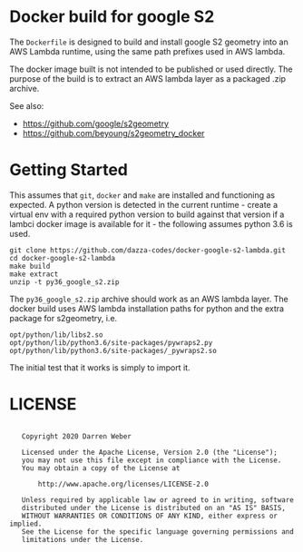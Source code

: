 
# Docker build for google S2

The `Dockerfile` is designed to build and install google S2 geometry into an
AWS Lambda runtime, using the same path prefixes used in AWS lambda.

The docker image built is not intended to be published or used directly. The
purpose of the build is to extract an AWS lambda layer as a packaged .zip
archive.

See also:

- https://github.com/google/s2geometry
- https://github.com/beyoung/s2geometry_docker

# Getting Started

This assumes that `git`, `docker` and `make` are installed and functioning as
expected.  A python version is detected in the current runtime - create a
virtual env with a required python version to build against that version
if a lambci docker image is available for it - the following assumes
python 3.6 is used.

```shell script
git clone https://github.com/dazza-codes/docker-google-s2-lambda.git
cd docker-google-s2-lambda
make build
make extract
unzip -t py36_google_s2.zip
```

The `py36_google_s2.zip` archive should work as an AWS lambda layer.
The docker build uses AWS lambda installation paths for python and
the extra package for s2geometry, i.e.

```text
opt/python/lib/libs2.so
opt/python/lib/python3.6/site-packages/pywraps2.py
opt/python/lib/python3.6/site-packages/_pywraps2.so
```

The initial test that it works is simply to import it.

# LICENSE

```text

   Copyright 2020 Darren Weber

   Licensed under the Apache License, Version 2.0 (the "License");
   you may not use this file except in compliance with the License.
   You may obtain a copy of the License at

       http://www.apache.org/licenses/LICENSE-2.0

   Unless required by applicable law or agreed to in writing, software
   distributed under the License is distributed on an "AS IS" BASIS,
   WITHOUT WARRANTIES OR CONDITIONS OF ANY KIND, either express or implied.
   See the License for the specific language governing permissions and
   limitations under the License.
```
